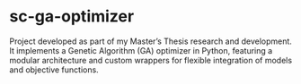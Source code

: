 # sc-ga-optimizer
Project developed as part of my Master’s Thesis research and development. It implements a Genetic Algorithm (GA) optimizer in Python, featuring a modular architecture and custom wrappers for flexible integration of models and objective functions.
